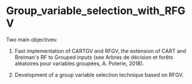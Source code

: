 # Group_variable_selection_with_RFGV

Two main objectives:

  1) Fast implementation of CARTGV and RFGV, the extension of CART and Breiman's RF to Grouped inputs (see Arbres de décision et forêts aléatoires pour variables 
     groupées, A. Poterie, 2018).

  2) Development of a group variable selection technique based on RFGV.
